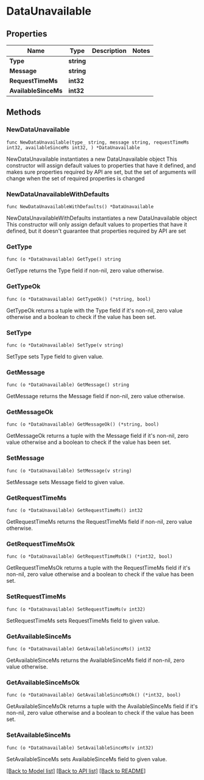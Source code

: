 # DataUnavailable

## Properties

Name | Type | Description | Notes
------------ | ------------- | ------------- | -------------
**Type** | **string** |  | 
**Message** | **string** |  | 
**RequestTimeMs** | **int32** |  | 
**AvailableSinceMs** | **int32** |  | 

## Methods

### NewDataUnavailable

`func NewDataUnavailable(type_ string, message string, requestTimeMs int32, availableSinceMs int32, ) *DataUnavailable`

NewDataUnavailable instantiates a new DataUnavailable object
This constructor will assign default values to properties that have it defined,
and makes sure properties required by API are set, but the set of arguments
will change when the set of required properties is changed

### NewDataUnavailableWithDefaults

`func NewDataUnavailableWithDefaults() *DataUnavailable`

NewDataUnavailableWithDefaults instantiates a new DataUnavailable object
This constructor will only assign default values to properties that have it defined,
but it doesn't guarantee that properties required by API are set

### GetType

`func (o *DataUnavailable) GetType() string`

GetType returns the Type field if non-nil, zero value otherwise.

### GetTypeOk

`func (o *DataUnavailable) GetTypeOk() (*string, bool)`

GetTypeOk returns a tuple with the Type field if it's non-nil, zero value otherwise
and a boolean to check if the value has been set.

### SetType

`func (o *DataUnavailable) SetType(v string)`

SetType sets Type field to given value.


### GetMessage

`func (o *DataUnavailable) GetMessage() string`

GetMessage returns the Message field if non-nil, zero value otherwise.

### GetMessageOk

`func (o *DataUnavailable) GetMessageOk() (*string, bool)`

GetMessageOk returns a tuple with the Message field if it's non-nil, zero value otherwise
and a boolean to check if the value has been set.

### SetMessage

`func (o *DataUnavailable) SetMessage(v string)`

SetMessage sets Message field to given value.


### GetRequestTimeMs

`func (o *DataUnavailable) GetRequestTimeMs() int32`

GetRequestTimeMs returns the RequestTimeMs field if non-nil, zero value otherwise.

### GetRequestTimeMsOk

`func (o *DataUnavailable) GetRequestTimeMsOk() (*int32, bool)`

GetRequestTimeMsOk returns a tuple with the RequestTimeMs field if it's non-nil, zero value otherwise
and a boolean to check if the value has been set.

### SetRequestTimeMs

`func (o *DataUnavailable) SetRequestTimeMs(v int32)`

SetRequestTimeMs sets RequestTimeMs field to given value.


### GetAvailableSinceMs

`func (o *DataUnavailable) GetAvailableSinceMs() int32`

GetAvailableSinceMs returns the AvailableSinceMs field if non-nil, zero value otherwise.

### GetAvailableSinceMsOk

`func (o *DataUnavailable) GetAvailableSinceMsOk() (*int32, bool)`

GetAvailableSinceMsOk returns a tuple with the AvailableSinceMs field if it's non-nil, zero value otherwise
and a boolean to check if the value has been set.

### SetAvailableSinceMs

`func (o *DataUnavailable) SetAvailableSinceMs(v int32)`

SetAvailableSinceMs sets AvailableSinceMs field to given value.



[[Back to Model list]](../README.md#documentation-for-models) [[Back to API list]](../README.md#documentation-for-api-endpoints) [[Back to README]](../README.md)


